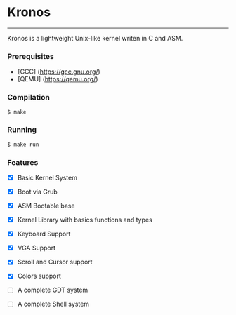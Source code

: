 <!-- <center>
<img
    style="display: block; margin-left: none; margin-right: none; width: 75%"
    src="assets/KronOS-Logo.png"
img/>
</center> -->

# Kronos

--------------------------------

Kronos is a lightweight Unix-like kernel writen in C and ASM.

### Prerequisites

* [GCC] (https://gcc.gnu.org/)
* [QEMU] (https://qemu.org/)
  
### Compilation

```bash
$ make
```

### Running

```bash
$ make run
```

### Features

- [x] Basic Kernel System
- [x] Boot via Grub
- [x] ASM Bootable base
- [x] Kernel Library with basics functions and types 
- [x] Keyboard Support
- [x] VGA Support
- [x] Scroll and Cursor support
- [x] Colors support

- [ ] A complete GDT system
- [ ] A complete Shell system
